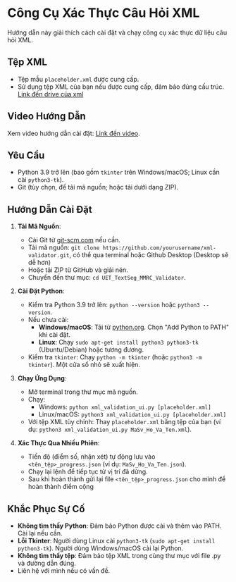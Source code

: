 # Công Cụ Xác Thực Câu Hỏi XML

Hướng dẫn này giải thích cách cài đặt và chạy công cụ xác thực dữ liệu câu hỏi XML.

## Tệp XML
- Tệp mẫu `placeholder.xml` được cung cấp.
- Sử dụng tệp XML của bạn nếu được cung cấp, đảm bảo đúng cấu trúc. [Link đến drive của xml](https://drive.google.com/drive/u/1/folders/1gY8RWgrZnkmE3UnRUGauFLuqlzWIK9Kw)

## Video Hướng Dẫn
Xem video hướng dẫn cài đặt: [Link đến video](https://drive.google.com/file/d/17ufZjjW4X4WwbIQs47Cm1ehHFoY2pMG4/view?usp=drive_link).

## Yêu Cầu
- Python 3.9 trở lên (bao gồm `tkinter` trên Windows/macOS; Linux cần cài `python3-tk`).
- Git (tùy chọn, để tải mã nguồn; hoặc tải dưới dạng ZIP).

## Hướng Dẫn Cài Đặt
1. **Tải Mã Nguồn**:
   - Cài Git từ [git-scm.com](https://git-scm.com/) nếu cần.
   - Tải mã nguồn: `git clone https://github.com/yourusername/xml-validator.git`, có thể qua terminal hoặc Github Desktop (Desktop sẽ dễ hơn)
   - Hoặc tải ZIP từ GitHub và giải nén.
   - Chuyển đến thư mục: `cd UET_TextSeg_MMRC_Validator`.

2. **Cài Đặt Python**:
   - Kiểm tra Python 3.9 trở lên: `python --version` hoặc `python3 --version`.
   - Nếu chưa cài:
     - **Windows/macOS**: Tải từ [python.org](https://www.python.org/downloads/). Chọn "Add Python to PATH" khi cài đặt.
     - **Linux**: Chạy `sudo apt-get install python3 python3-tk` (Ubuntu/Debian) hoặc tương đương.
   - Kiểm tra `tkinter`: Chạy `python -m tkinter` (hoặc `python3 -m tkinter`). Một cửa sổ nhỏ sẽ xuất hiện.

3. **Chạy Ứng Dụng**:
   - Mở terminal trong thư mục mã nguồn.
   - Chạy:
     - Windows: `python xml_validation_ui.py [placeholder.xml]`
     - Linux/macOS: `python3 xml_validation_ui.py [placeholder.xml]`
   - Với tệp XML tùy chỉnh: Thay `placeholder.xml` bằng tệp của bạn (ví dụ: `python3 xml_validation_ui.py MaSv_Ho_Va_Ten.xml`).

4. **Xác Thực Qua Nhiều Phiên**:
   - Tiến độ (điểm số, nhận xét) tự động lưu vào `<tên_tệp>_progress.json` (ví dụ: `MaSv_Ho_Va_Ten.json`).
   - Chạy lại lệnh để tiếp tục từ vị trí đã dừng.
   - Sau khi hoàn thành gửi lại file `<tên_tệp>_progress.json` cho mình để hoàn thành điểm cộng

## Khắc Phục Sự Cố
- **Không tìm thấy Python**: Đảm bảo Python được cài và thêm vào PATH. Cài lại nếu cần.
- **Lỗi Tkinter**: Người dùng Linux cài `python3-tk` (`sudo apt-get install python3-tk`). Người dùng Windows/macOS cài lại Python.
- **Không tìm thấy tệp**: Đảm bảo tệp XML trong cùng thư mục với file .py và đường dẫn đúng.
- Liên hệ với mình nếu có vấn đề.

